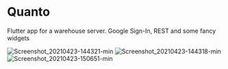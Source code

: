 # Quanto

Flutter app for a warehouse server.
Google Sign-In, REST and some fancy widgets


![Screenshot_20210423-144321-min](https://user-images.githubusercontent.com/37753289/115877176-70fa0980-a447-11eb-9539-070235e8f093.png) ![Screenshot_20210423-144318-min](https://user-images.githubusercontent.com/37753289/115877125-63dd1a80-a447-11eb-827b-08d2ce86a909.png) ![Screenshot_20210423-150651-min](https://user-images.githubusercontent.com/37753289/115877219-7b1c0800-a447-11eb-86f4-f9ed06376b34.png)


